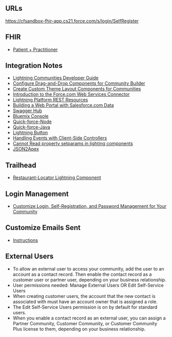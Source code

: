 ## URLs
https://cfsandbox-fhir-app.cs21.force.com/s/login/SelfRegister

## FHIR
* [Patient + Practitioner](https://open.epic.com/Clinical/FHIR)

## Integration Notes
* [Lightning Communities
Developer Guide](https://resources.docs.salesforce.com/210/latest/en-us/sfdc/pdf/communities_dev.pdf)
* [Configure Drag-and-Drop Components for Community Builder](https://developer.salesforce.com/docs/atlas.en-us.communities_dev.meta/communities_dev/components_config_for_builder.htm?search_text=design:attribute)
* [Create Custom Theme Layout Components for Communities](https://developer.salesforce.com/docs/atlas.en-us.lightning.meta/lightning/components_config_for_builder_theme_layout.htm)
* [Introduction to the Force.com Web Services Connector
](https://developer.salesforce.com/page/Introduction_to_the_Force.com_Web_Services_Connector)
* [Lightning Platform REST Resources](https://developer.salesforce.com/docs/atlas.en-us.212.0.api_rest.meta/api_rest/intro_rest_resources.htm)
* [Building a Web Portal with Salesforce.com Data](https://developer.secure.force.com/cookbook/recipe/building-a-web-portal-with-salesforce-com-data)
* [Swagger Hub](https://app.swaggerhub.com/apis/VukDukic/TEST/1.0.0)
* [Bluemix Console](https://app.swaggerhub.com/apis/VukDukic/TEST/1.0.0)
* [Quick-force-Node](https://github.com/jamesward/quick-force-node)
* [Quick-force-Java](https://github.com/jamesward/quick-force-java)
* [Lightning Button](https://developer.salesforce.com/docs/atlas.en-us.212.0.lightning.meta/lightning/aura_compref_lightning_button.htm)
* [Handling Events with Client-Side Controllers](https://developer.salesforce.com/docs/atlas.en-us.lightning.meta/lightning/js_client_side_controller.htm)
* [Cannot Read property setparams in lighting components](https://developer.salesforce.com/forums/?id=9060G000000I4duQAC)
* [JSON2Apex](https://json2apex.herokuapp.com/)

## Trailhead
* [Restaurant-Locator Lightning Component](https://trailhead.salesforce.com/projects/workshop-lightning-restaurant-locator/steps/yelp_2)

## Login Management
* [Customize Login, Self-Registration, and Password Management for Your Community](https://help.salesforce.com/articleView?id=networks_customize_login.htm&type=5)

## Customize Emails Sent
* [Instructions](https://help.salesforce.com/articleView?id=networks_customize_email.htm&type=5)
## External Users
* To allow an external user to access your community, add the user to an account as a contact record. Then enable the contact record as a customer user or partner user, depending on your business relationship.
* User permissions needed: Manage External Users OR Edit Self-Service Users
* When creating customer users, the account that the new contact is associated with must have an account owner that is assigned a role.
* The Edit Self-Service Users permission is on by default for standard users.
* When you enable a contact record as an external user, you can assign a Partner Community, Customer Community, or Customer Community Plus license to them, depending on your business relationship.
